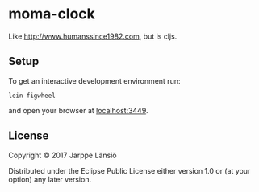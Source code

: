 # moma-clock

Like http://www.humanssince1982.com, but is cljs.

## Setup

To get an interactive development environment run:

    lein figwheel

and open your browser at [localhost:3449](http://localhost:3449/).

## License

Copyright © 2017 Jarppe Länsiö

Distributed under the Eclipse Public License either version 1.0 or (at your option) any later version.
